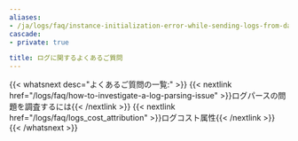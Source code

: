 ```yaml
---
aliases:
- /ja/logs/faq/instance-initialization-error-while-sending-logs-from-datadog-agent/
cascade:
- private: true

title: ログに関するよくあるご質問
---
```


{{< whatsnext desc="よくあるご質問の一覧:" >}}
    {{< nextlink href="/logs/faq/how-to-investigate-a-log-parsing-issue" >}}ログパースの問題を調査するには{{< /nextlink >}}
    {{< nextlink href="/logs/faq/logs_cost_attribution" >}}ログコスト属性{{< /nextlink >}}
{{< /whatsnext >}}
